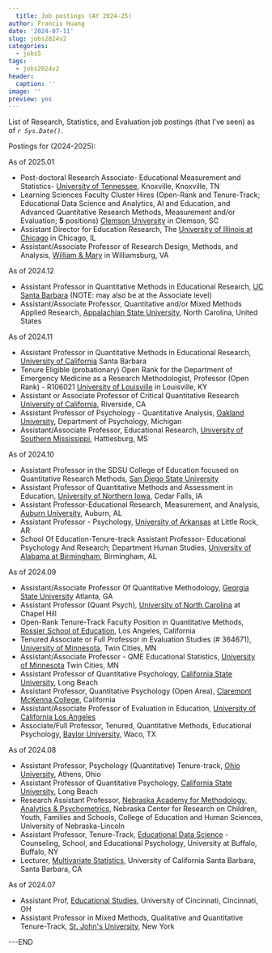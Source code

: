 ```yaml
---
  title: Job postings (AY 2024-25)
author: Francis Huang
date: '2024-07-11'
slug: jobs2024v2
categories:
  - jobs5
tags:
  - jobs2024v2 
header:
  caption: ''
image: ''
preview: yes       
---
```

  
  List of Research, Statistics, and Evaluation job postings (that I've seen) as of *`r Sys.Date()`*. 

Postings for (2024-2025):     

As of 2025.01 

- Post-doctoral Research Associate- Educational Measurement and Statistics- [University of Tennessee](https://www.higheredjobs.com/details.cfm?JobCode=179041668), Knoxville, Knoxville, TN
- Learning Sciences Faculty Cluster Hires (Open-Rank and Tenure-Track; Educational Data Science and Analytics, AI and Education, and Advanced Quantitative Research Methods, Measurement and/or Evaluation; **5** positions) [Clemson University](https://apply.interfolio.com/162168) in Clemson, SC
- Assistant Director for Education Research, The [University of Illinois at Chicago](https://uic.csod.com/ux/ats/careersite/1/home/requisition/13915?c=uic) in Chicago, IL
- Assistant/Associate Professor of Research Design, Methods, and Analysis, [William & Mary](https://jobs.wm.edu/postings/63482) in Williamsburg, VA

As of 2024.12

- Assistant Professor in Quantitative Methods in Educational Research, [UC Santa Barbara](https://recruit.ap.ucsb.edu/JPF02883) (NOTE: may also be at the Associate level)
- Assistant/Associate Professor, Quantitative and/or Mixed Methods Applied Research, [Appalachian State University](https://appstate.peopleadmin.com/postings/48926), North Carolina, United States 

As of 2024.11

- Assistant Professor in Quantitative Methods in Educational Research, [University of California](https://recruit.ap.ucsb.edu/JPF02883) Santa Barbara
- Tenure Eligible (probationary) Open Rank for the Department of Emergency Medicine as a Research Methodologist, Professor (Open Rank) - R106021
[University of Louisville](https://uofl.wd1.myworkdayjobs.com/en-US/UofLCareerSite/job/Health-Sciences-Center/Professor--Open-Rank-_R106021?jobFamilyGroup=122eabeb58371000c79b8793f92f0000?source=francish) in Louisville, KY
- Assistant or Associate Professor of Critical Quantitative Research [University of California](https://aprecruit.ucr.edu/JPF02027), Riverside, CA
- Assistant Professor of Psychology - Quantitative Analysis, [Oakland University](https://jobs.oakland.edu/postings/32847), Department of Psychology, Michigan
- Assistant/Associate Professor, Educational Research, [University of Southern Mississippi](https://usm.csod.com/ats/careersite/JobDetails.aspx?id=4410&site=1), Hattiesburg, MS

As of 2024.10 

- Assistant Professor in the SDSU College of Education focused on Quantitative Research Methods, [San Diego State University](https://apply.interfolio.com/156881)
- Assistant Professor of Quantitative Methods and Assessment in Education, [University of Northern Iowa](https://uni.wd5.myworkdayjobs.com/en-US/UNI/job/Main-Campus/Assistant-Professor-of-Quantitative-Methods-and-Assessment-in-Education_JR283), Cedar Falls, IA
- Assistant Professor-Educational Research, Measurement, and Analysis, [Auburn University](https://www.auemployment.com/postings/49210), Auburn, AL
- Assistant Professor - Psychology, [University of Arkansas](https://www.higheredjobs.com/details.cfm?JobCode=178937871) at Little Rock, AR
- School Of Education-Tenure-track Assistant Professor- Educational Psychology And Research; Department Human Studies, [University of Alabama at Birmingham](https://uab.peopleadmin.com/postings/23082), Birmingham, AL

As of 2024.09

- Assistant/Associate Professor Of Quantitative Methodology, [Georgia State University](https://facultycareers.gsu.edu/postings/4858) Atlanta, GA
- Assistant Professor (Quant Psych), [University of North Carolina](https://unc.peopleadmin.com/postings/288570) at Chapel Hill
- Open-Rank Tenure-Track Faculty Position in Quantitative Methods, [Rossier School of Education](https://usccareers.usc.edu/job/los-angeles/open-rank-tenure-track-faculty-position-in-quantitative-methods-rossier-school-of-education/1209/70221450528), Los Angeles, California
- Tenured Associate or Full Professor in Evaluation Studies (# 364671), [University of Minnesota](https://hr.myu.umn.edu/psc/hrprd/EMPLOYEE/HRMS/c/HRS_HRAM_FL.HRS_CG_SEARCH_FL.GBL?Page=HRS_APP_JBPST_FL&Action=U&SiteId=1&FOCUS=Applicant&JobOpeningId=364671&PostingSeq=1), Twin Cities, MN
- Assistant/Associate Professor - QME Educational Statistics, [University of Minnesota](https://hr.myu.umn.edu/psc/hrprd/EMPLOYEE/HRMS/c/HRS_HRAM_FL.HRS_CG_SEARCH_FL.GBL?Page=HRS_APP_JBPST_FL&Action=U&SiteId=1&FOCUS=Applicant&JobOpeningId=364621&PostingSeq=1&) Twin Cities, MN
- Assistant Professor of Quantitative Psychology, [California State University](https://careers.pageuppeople.com/873/lb/en-us/job/541543/assistant-professor-of-quantitative-psychology), Long Beach
- Assistant Professor, Quantitative Psychology (Open Area), [Claremont McKenna College](https://webapps.cmc.edu/jobs/faculty/faculty_opening_detail.php?PostingID=17040), California
- Assistant/Associate Professor of Evaluation in Education, [University of California Los Angeles](https://recruit.apo.ucla.edu/JPF09709)
- Associate/Full Professor, Tenured, Quantitative Methods, Educational Psychology, [Baylor University](https://apply.interfolio.com/153027), Waco, TX

As of 2024.08 

- Assistant Professor, Psychology (Quantitative) Tenure-track, [Ohio University](https://jobs.chronicle.com/job/37701200/assistant-professor-psychology-quantitative-tenure-track/), Athens, Ohio
- Assistant Professor of Quantitative Psychology, [California State University](https://jobs.chronicle.com/job/37695060/assistant-professor-of-quantitative-psychology/), Long Beach
- Research Assistant Professor, [Nebraska Academy for Methodology, Analytics & Psychometrics](https://employment.unl.edu/postings/92950), Nebraska Center for Research on Children, Youth, Families and Schools, College of Education and Human Sciences, University of Nebraska-Lincoln
- Assistant Professor, Tenure-Track, [Educational Data Science](https://www.higheredjobs.com/details.cfm?JobCode=178892364) - Counseling, School, and Educational Psychology, University at Buffalo, Buffalo, NY
- Lecturer, [Multivariate Statistics](https://www.higheredjobs.com/details.cfm?JobCode=178889719), University of California Santa Barbara, Santa Barbara, CA

As of 2024.07

- Assistant Prof, [Educational Studies](https://www.higheredjobs.com/details.cfm?JobCode=178848717), University of Cincinnati, Cincinnati, OH
- Assistant Professor in Mixed Methods, Qualitative and Quantitative Tenure-Track, [St. John's University](https://jobs.chronicle.com/job/37678495/), New York


---END
